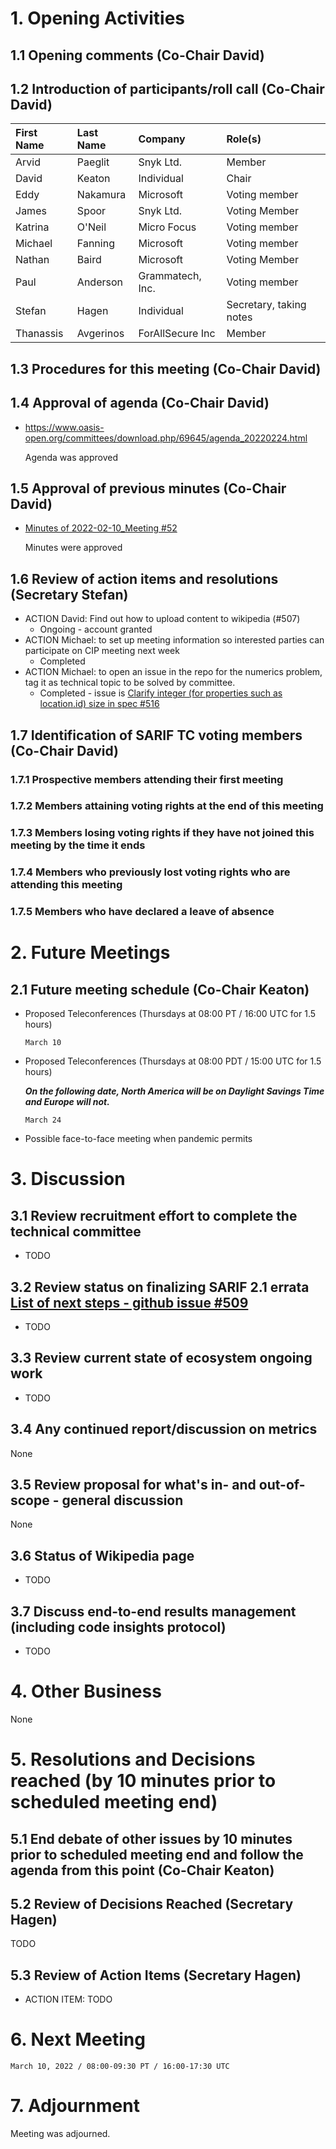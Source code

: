 # 1. Opening Activities

## 1.1 Opening comments (Co-Chair David)

## 1.2 Introduction of participants/roll call (Co-Chair David)

| First Name  | Last Name | Company          | Role(s)                 |
|:------------|:----------|:-----------------|:------------------------|
| Arvid       | Paeglit   | Snyk Ltd.        | Member                  |
| David       | Keaton    | Individual       | Chair                   |
| Eddy        | Nakamura  | Microsoft        | Voting member           |
| James       | Spoor     | Snyk Ltd.        | Voting Member           |
| Katrina     | O'Neil    | Micro Focus      | Voting member           |
| Michael     | Fanning   | Microsoft        | Voting member           |
| Nathan      | Baird     | Microsoft        | Voting Member           |
| Paul        | Anderson  | Grammatech, Inc. | Voting member           |
| Stefan      | Hagen     | Individual       | Secretary, taking notes |
| Thanassis   | Avgerinos | ForAllSecure Inc | Member                  |


## 1.3 Procedures for this meeting (Co-Chair David)

## 1.4 Approval of agenda (Co-Chair David)

* https://www.oasis-open.org/committees/download.php/69645/agenda_20220224.html

  Agenda was approved

## 1.5 Approval of previous minutes (Co-Chair David)

* [Minutes of 2022-02-10_Meeting #52](https://www.oasis-open.org/committees/document.php?document_id=69644&wg_abbrev=sarif)

  Minutes were approved 

## 1.6 Review of action items and resolutions (Secretary Stefan)

* ACTION David: Find out how to upload content to wikipedia (#507)
  * Ongoing - account granted
* ACTION Michael: to set up meeting information so interested parties can participate on CIP meeting next week
  * Completed
* ACTION Michael: to open an issue in the repo for the numerics problem, tag it as technical topic to be solved by committee.
  * Completed - issue is [Clarify integer (for properties such as location.id) size in spec #516](https://github.com/oasis-tcs/sarif-spec/issues/516)

## 1.7 Identification of SARIF TC voting members (Co-Chair David)

### 1.7.1 Prospective members attending their first meeting

### 1.7.2 Members attaining voting rights at the end of this meeting

### 1.7.3 Members losing voting rights if they have not joined this meeting by the time it ends

### 1.7.4 Members who previously lost voting rights who are attending this meeting

### 1.7.5 Members who have declared a leave of absence

# 2. Future Meetings

## 2.1 Future meeting schedule (Co-Chair Keaton)

- Proposed Teleconferences (Thursdays at 08:00 PT / 16:00 UTC for 1.5 hours)
    ```
    March 10
    ```
- Proposed Teleconferences (Thursdays at 08:00 PDT / 15:00 UTC for 1.5 hours)

    ***On the following date, North America will be on Daylight Savings Time and Europe will not.***
    ```
    March 24
    ```
- Possible face-to-face meeting when pandemic permits

# 3. Discussion

## 3.1 Review recruitment effort to complete the technical committee

* TODO

## 3.2 Review status on finalizing SARIF 2.1 errata [List of next steps - github issue #509](https://github.com/oasis-tcs/sarif-spec/issues/509)

* TODO

## 3.3 Review current state of ecosystem ongoing work

* TODO

## 3.4 Any continued report/discussion on metrics

None

## 3.5 Review proposal for what's in- and out-of-scope - general discussion

None

## 3.6 Status of Wikipedia page

* TODO

## 3.7 Discuss end-to-end results management (including code insights protocol)

*  TODO

# 4. Other Business

None 

# 5. Resolutions and Decisions reached (by 10 minutes prior to scheduled meeting end)

## 5.1 End debate of other issues by 10 minutes prior to scheduled meeting end and follow the agenda from this point (Co-Chair Keaton)

## 5.2 Review of Decisions Reached (Secretary Hagen)

TODO

## 5.3 Review of Action Items (Secretary Hagen)

* ACTION ITEM: TODO

# 6. Next Meeting
  ```
  March 10, 2022 / 08:00-09:30 PT / 16:00-17:30 UTC
  ```

# 7. Adjournment

Meeting was adjourned.
